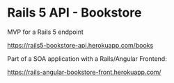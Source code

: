 # Rails 5 API - Bookstore

MVP for a Rails 5 endpoint

https://rails5-bookstore-api.herokuapp.com/books

Part of a SOA application with a Rails/Angular Frontend:

https://rails-angular-bookstore-front.herokuapp.com/ 